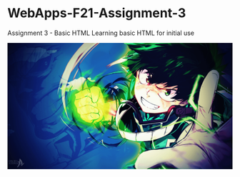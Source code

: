 # WebApps-F21-Assignment-3
Assignment 3 - Basic HTML
Learning basic HTML for initial use

<img src="Hero.png" alt="Superhero Image">